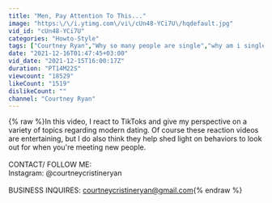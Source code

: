 ```yaml
---
title: "Men, Pay Attention To This..."
image: "https:\/\/i.ytimg.com\/vi\/cUn48-YCi7U\/hqdefault.jpg"
vid_id: "cUn48-YCi7U"
categories: "Howto-Style"
tags: ["Courtney Ryan","Why so many people are single","why am i single"]
date: "2021-12-16T01:47:45+03:00"
vid_date: "2021-12-15T16:00:17Z"
duration: "PT14M22S"
viewcount: "18529"
likeCount: "1519"
dislikeCount: ""
channel: "Courtney Ryan"
---
```

{% raw %}In this video, I react to TikToks and give my perspective on a variety of topics regarding modern dating. Of course these reaction videos are entertaining, but I do also think they help shed light on behaviors to look out for when you're meeting new people. <br /><br />CONTACT/ FOLLOW ME:<br />Instagram: @courtneycristineryan<br /><br />BUSINESS INQUIRES: courtneycristineryan@gmail.com{% endraw %}
